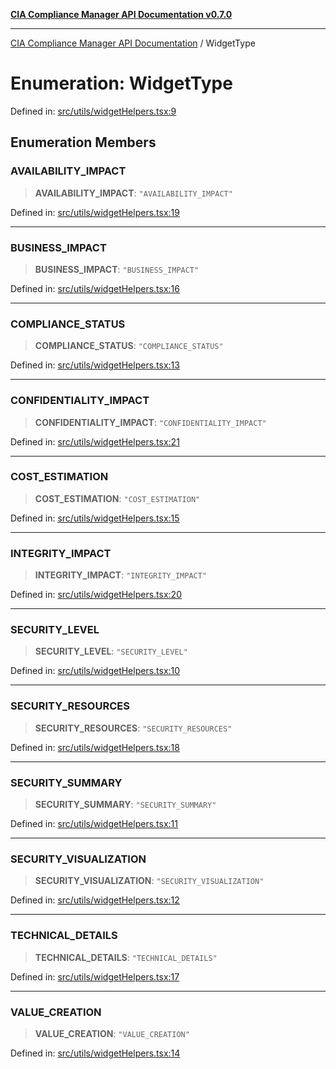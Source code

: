 [**CIA Compliance Manager API Documentation v0.7.0**](../README.md)

***

[CIA Compliance Manager API Documentation](../globals.md) / WidgetType

# Enumeration: WidgetType

Defined in: [src/utils/widgetHelpers.tsx:9](https://github.com/Hack23/cia-compliance-manager/blob/main/src/utils/widgetHelpers.tsx#L9)

## Enumeration Members

### AVAILABILITY\_IMPACT

> **AVAILABILITY\_IMPACT**: `"AVAILABILITY_IMPACT"`

Defined in: [src/utils/widgetHelpers.tsx:19](https://github.com/Hack23/cia-compliance-manager/blob/main/src/utils/widgetHelpers.tsx#L19)

***

### BUSINESS\_IMPACT

> **BUSINESS\_IMPACT**: `"BUSINESS_IMPACT"`

Defined in: [src/utils/widgetHelpers.tsx:16](https://github.com/Hack23/cia-compliance-manager/blob/main/src/utils/widgetHelpers.tsx#L16)

***

### COMPLIANCE\_STATUS

> **COMPLIANCE\_STATUS**: `"COMPLIANCE_STATUS"`

Defined in: [src/utils/widgetHelpers.tsx:13](https://github.com/Hack23/cia-compliance-manager/blob/main/src/utils/widgetHelpers.tsx#L13)

***

### CONFIDENTIALITY\_IMPACT

> **CONFIDENTIALITY\_IMPACT**: `"CONFIDENTIALITY_IMPACT"`

Defined in: [src/utils/widgetHelpers.tsx:21](https://github.com/Hack23/cia-compliance-manager/blob/main/src/utils/widgetHelpers.tsx#L21)

***

### COST\_ESTIMATION

> **COST\_ESTIMATION**: `"COST_ESTIMATION"`

Defined in: [src/utils/widgetHelpers.tsx:15](https://github.com/Hack23/cia-compliance-manager/blob/main/src/utils/widgetHelpers.tsx#L15)

***

### INTEGRITY\_IMPACT

> **INTEGRITY\_IMPACT**: `"INTEGRITY_IMPACT"`

Defined in: [src/utils/widgetHelpers.tsx:20](https://github.com/Hack23/cia-compliance-manager/blob/main/src/utils/widgetHelpers.tsx#L20)

***

### SECURITY\_LEVEL

> **SECURITY\_LEVEL**: `"SECURITY_LEVEL"`

Defined in: [src/utils/widgetHelpers.tsx:10](https://github.com/Hack23/cia-compliance-manager/blob/main/src/utils/widgetHelpers.tsx#L10)

***

### SECURITY\_RESOURCES

> **SECURITY\_RESOURCES**: `"SECURITY_RESOURCES"`

Defined in: [src/utils/widgetHelpers.tsx:18](https://github.com/Hack23/cia-compliance-manager/blob/main/src/utils/widgetHelpers.tsx#L18)

***

### SECURITY\_SUMMARY

> **SECURITY\_SUMMARY**: `"SECURITY_SUMMARY"`

Defined in: [src/utils/widgetHelpers.tsx:11](https://github.com/Hack23/cia-compliance-manager/blob/main/src/utils/widgetHelpers.tsx#L11)

***

### SECURITY\_VISUALIZATION

> **SECURITY\_VISUALIZATION**: `"SECURITY_VISUALIZATION"`

Defined in: [src/utils/widgetHelpers.tsx:12](https://github.com/Hack23/cia-compliance-manager/blob/main/src/utils/widgetHelpers.tsx#L12)

***

### TECHNICAL\_DETAILS

> **TECHNICAL\_DETAILS**: `"TECHNICAL_DETAILS"`

Defined in: [src/utils/widgetHelpers.tsx:17](https://github.com/Hack23/cia-compliance-manager/blob/main/src/utils/widgetHelpers.tsx#L17)

***

### VALUE\_CREATION

> **VALUE\_CREATION**: `"VALUE_CREATION"`

Defined in: [src/utils/widgetHelpers.tsx:14](https://github.com/Hack23/cia-compliance-manager/blob/main/src/utils/widgetHelpers.tsx#L14)
